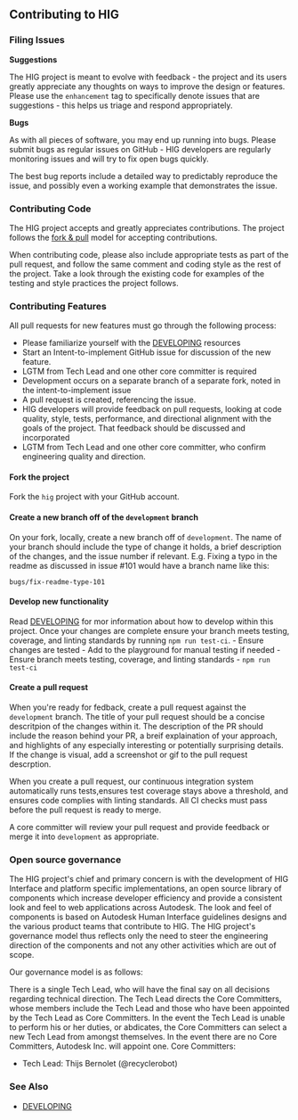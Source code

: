 ## Contributing to HIG

### Filing Issues

**Suggestions**

The HIG project is meant to evolve with feedback - the project and its users greatly appreciate any thoughts on ways to improve the design or features. Please use the `enhancement` tag to specifically denote issues that are suggestions - this helps us triage and respond appropriately.

**Bugs**

As with all pieces of software, you may end up running into bugs. Please submit bugs as regular issues on GitHub - HIG developers are regularly monitoring issues and will try to fix open bugs quickly.

The best bug reports include a detailed way to predictably reproduce the issue, and possibly even a working example that demonstrates the issue.

### Contributing Code

The HIG project accepts and greatly appreciates contributions. The project follows the [fork & pull](https://help.github.com/articles/using-pull-requests/#fork--pull) model for accepting contributions.

When contributing code, please also include appropriate tests as part of the pull request, and follow the same comment and coding style as the rest of the project. Take a look through the existing code for examples of the testing and style practices the project follows.

### Contributing Features

All pull requests for new features must go through the following process:
* Please familiarize yourself with the [DEVELOPING](DEVELOPING.md) resources
* Start an Intent-to-implement GitHub issue for discussion of the new feature.
* LGTM from Tech Lead and one other core committer is required
* Development occurs on a separate branch of a separate fork, noted in the intent-to-implement issue
* A pull request is created, referencing the issue.
* HIG developers will provide feedback on pull requests, looking at code quality, style, tests, performance, and directional alignment with the goals of the project. That feedback should be discussed and incorporated
* LGTM from Tech Lead and one other core committer, who confirm engineering quality and direction.

#### Fork the project
Fork the `hig` project with your GitHub account.

#### Create a new branch off of the `development` branch
On your fork, locally, create a new branch off of `development`.
The name of your branch should include the type of change it holds, a brief description of the changes, and the issue number if relevant.
E.g. Fixing a typo in the readme as discussed in issue #101 would have a branch name like this:
```
bugs/fix-readme-type-101
```

#### Develop new functionality
Read [DEVELOPING](DEVELOPING.md) for mor information about how to develop within this project. Once your changes are complete ensure your branch meets testing, coverage, and linting standards by running `npm run test-ci`.
	- Ensure changes are tested
	- Add to the playground for manual testing if needed
	- Ensure branch meets testing, coverage, and linting standards
		- `npm run test-ci`

#### Create a pull request
When you're ready for fedback, create a pull request against the `development` branch. The title of your pull request should be a concise descritpion of the changes within it. The description of the PR should include the reason behind your PR, a breif explaination of your approach, and highlights of any especially interesting or potentially surprising details. If the change is visual, add a screenshot or gif to the pull request descrption.

When you create a pull request, our continuous integration system automatically runs tests,ensures test coverage stays above a threshold, and ensures code complies with linting standards. All CI checks must pass before the pull request is ready to merge.

A core committer will review your pull request and provide feedback or merge it into `development` as appropriate.


### Open source governance

The HIG project's chief and primary concern is with the development of HIG Interface and platform specific implementations, an open source library of components which increase developer efficiency and provide a consistent look and feel to web applications across Autodesk. The look and feel of components is based on Autodesk Human Interface guidelines designs and the various product teams that contribute to HIG. The HIG project's governance model thus reflects only the need to steer the engineering direction of the components and not any other activities which are out of scope.

Our governance model is as follows:

There is a single Tech Lead, who will have the final say on all decisions regarding technical direction.
The Tech Lead directs the Core Committers, whose members include the Tech Lead and those who have been appointed by the Tech Lead as Core Committers.
In the event the Tech Lead is unable to perform his or her duties, or abdicates, the Core Committers can select a new Tech Lead from amongst themselves.
In the event there are no Core Committers, Autodesk Inc. will appoint one.
Core Committers:

- Tech Lead: Thijs Bernolet (@recyclerobot)

### See Also

* [DEVELOPING](DEVELOPING.md)
